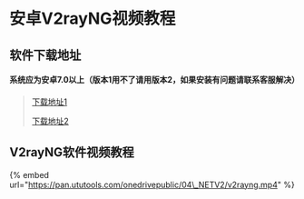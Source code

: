 # 安卓V2rayNG视频教程

## 软件下载地址

#### 系统应为安卓7.0以上（版本1用不了请用版本2，如果安装有问题请联系客服解决）

> [下载地址1](https://abcabc.cyou/s/k6doco)
>
> [下载地址2](https://airnet.lanzoui.com/iIlE7okx4wd)

## V2rayNG软件视频教程

{% embed url="https://pan.ututools.com/onedrivepublic/04\_NETV2/v2rayng.mp4" %}



